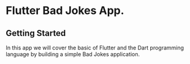 # Flutter Bad Jokes App.

## Getting Started

In this app we will cover the basic of Flutter and the Dart programming language by building a simple Bad Jokes application.

